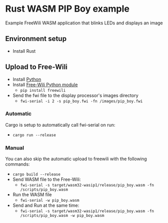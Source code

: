 # Rust WASM PIP Boy example

Example FreeWili WASM application that blinks LEDs and displays an image

## Environment setup

- Install Rust

## Upload to Free-Wili
- Install [Python](https://www.python.org/)
- Install [Free-Wili Python module](https://pypi.org/project/freewili/)
  - `pip install freewili`
- Send the fwi file to the display processor's images directory
  - `fwi-serial -i 2 -s pip_boy.fwi -fn /images/pip_boy.fwi`

### Automatic

Cargo is setup to automatically call fwi-serial on run:
- `cargo run --release`
### Manual

You can also skip the automatic upload to freewili with the following commands:

- `cargo build --release`
- Send WASM file to the Free-Wili:
  - `fwi-serial -s target/wasm32-wasip1/release/pip_boy.wasm -fn /scripts/pip_boy.wasm`
- Run the WASM file
  - `fwi-serial -w pip_boy.wasm`
- Send and Run at the same time:
  - `fwi-serial -s target/wasm32-wasip1/release/pip_boy.wasm -fn /scripts/pip_boy.wasm -w pip_boy.wasm`